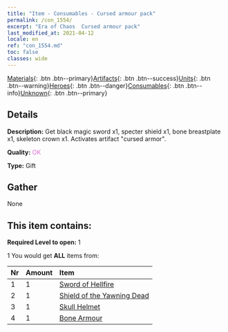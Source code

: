 ```yaml
---
title: "Item - Consumables - Cursed armour pack"
permalink: /con_1554/
excerpt: "Era of Chaos  Cursed armour pack"
last_modified_at: 2021-04-12
locale: en
ref: "con_1554.md"
toc: false
classes: wide
---
```

 [Materials](/Items/){: .btn .btn--primary}[Artifacts](/Items/Artifacts/){: .btn .btn--success}[Units](/Items/Units/){: .btn .btn--warning}[Heroes](/Items/Heroes/){: .btn .btn--danger}[Consumables](/Items/Consumables/){: .btn .btn--info}[Unknown](/Items/Unknown/){: .btn .btn--primary}

## Details
 **Description:** Get black magic sword x1, specter shield x1, bone breastplate x1, skeleton crown x1. Activates artifact \"cursed armor\".

 **Quality:** <span style="color: #DA70D6">OK</span>

 **Type:** Gift

## Gather

  None

## This item contains:

 **Required Level to open:** 1

 1 You would get **ALL** items  from:

  | Nr | Amount |     Item    |
  |:---|:-------|:------------|
  | 1 | 1 | [Sword of Hellfire](/Items/art_121/) | 
  | 2 | 1 | [Shield of the Yawning Dead](/Items/art_122/) | 
  | 3 | 1 | [Skull Helmet](/Items/art_123/) | 
  | 4 | 1 | [Bone Armour](/Items/art_124/) | 
